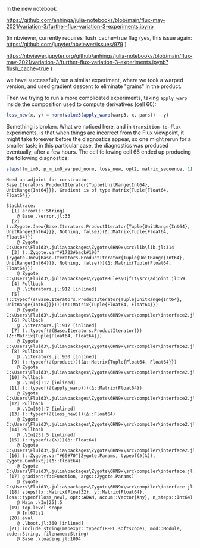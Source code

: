 In the new notebook

https://github.com/anhinga/julia-notebooks/blob/main/flux-may-2021/variation-3/further-flux-variation-3-experiments.ipynb

(in nbviewer, currently requires flush_cache=true flag (yes, this issue again: https://github.com/jupyter/nbviewer/issues/979 )

https://nbviewer.jupyter.org/github/anhinga/julia-notebooks/blob/main/flux-may-2021/variation-3/further-flux-variation-3-experiments.ipynb?flush_cache=true )

we have successfully run a similar experiment, where we took a warped version, and used gradient descent to eliminate
"grains" in the product.

Then we trying to run a more complicated experiments, taking `apply_warp` inside the composition used to compute derivatives (cell 60):

```julia
loss_new(x, y) = norm(value3(apply_warp(warp3, x, pars)) - y)
```

Something is broken. What we noticed here, and in `transition-to-flux` experiments, is that when things are incorrect from the Flux viewpoint, 
it might take foreever before the diagnostics appear, so one might rerun for a smaller task; in this particular case, the diagnostics was
produced eventually, after a few hours. The cell following cell 66 ended up producing the following diagnostics:

```julia
steps!(m_im0, p_m_im0_warped_norm, loss_new, opt2, matrix_sequence, 1)
```

```
Need an adjoint for constructor Base.Iterators.ProductIterator{Tuple{UnitRange{Int64}, UnitRange{Int64}}}. Gradient is of type Matrix{Tuple{Float64, Float64}}

Stacktrace:
  [1] error(s::String)
    @ Base .\error.jl:33
  [2] (::Zygote.Jnew{Base.Iterators.ProductIterator{Tuple{UnitRange{Int64}, UnitRange{Int64}}}, Nothing, false})(Δ::Matrix{Tuple{Float64, Float64}})
    @ Zygote C:\Users\Fluid3\.julia\packages\Zygote\6HN9x\src\lib\lib.jl:314
  [3] (::Zygote.var"#1723#back#196"{Zygote.Jnew{Base.Iterators.ProductIterator{Tuple{UnitRange{Int64}, UnitRange{Int64}}}, Nothing, false}})(Δ::Matrix{Tuple{Float64, Float64}})
    @ Zygote C:\Users\Fluid3\.julia\packages\ZygoteRules\OjfTt\src\adjoint.jl:59
  [4] Pullback
    @ .\iterators.jl:912 [inlined]
  [5] (::typeof(∂(Base.Iterators.ProductIterator{Tuple{UnitRange{Int64}, UnitRange{Int64}}})))(Δ::Matrix{Tuple{Float64, Float64}})
    @ Zygote C:\Users\Fluid3\.julia\packages\Zygote\6HN9x\src\compiler\interface2.jl:0
  [6] Pullback
    @ .\iterators.jl:912 [inlined]
  [7] (::typeof(∂(Base.Iterators.ProductIterator)))(Δ::Matrix{Tuple{Float64, Float64}})
    @ Zygote C:\Users\Fluid3\.julia\packages\Zygote\6HN9x\src\compiler\interface2.jl:0
  [8] Pullback
    @ .\iterators.jl:930 [inlined]
  [9] (::typeof(∂(product)))(Δ::Matrix{Tuple{Float64, Float64}})
    @ Zygote C:\Users\Fluid3\.julia\packages\Zygote\6HN9x\src\compiler\interface2.jl:0
 [10] Pullback
    @ .\In[3]:17 [inlined]
 [11] (::typeof(∂(apply_warp)))(Δ::Matrix{Float64})
    @ Zygote C:\Users\Fluid3\.julia\packages\Zygote\6HN9x\src\compiler\interface2.jl:0
 [12] Pullback
    @ .\In[60]:7 [inlined]
 [13] (::typeof(∂(loss_new)))(Δ::Float64)
    @ Zygote C:\Users\Fluid3\.julia\packages\Zygote\6HN9x\src\compiler\interface2.jl:0
 [14] Pullback
    @ .\In[25]:5 [inlined]
 [15] (::typeof(∂(λ)))(Δ::Float64)
    @ Zygote C:\Users\Fluid3\.julia\packages\Zygote\6HN9x\src\compiler\interface2.jl:0
 [16] (::Zygote.var"#69#70"{Zygote.Params, typeof(∂(λ)), Zygote.Context})(Δ::Float64)
    @ Zygote C:\Users\Fluid3\.julia\packages\Zygote\6HN9x\src\compiler\interface.jl:252
 [17] gradient(f::Function, args::Zygote.Params)
    @ Zygote C:\Users\Fluid3\.julia\packages\Zygote\6HN9x\src\compiler\interface.jl:59
 [18] steps!(x::Matrix{Float32}, y::Matrix{Float64}, loss::typeof(loss_new), opt::ADAM, accum::Vector{Any}, n_steps::Int64)
    @ Main .\In[25]:5
 [19] top-level scope
    @ In[67]:1
 [20] eval
    @ .\boot.jl:360 [inlined]
 [21] include_string(mapexpr::typeof(REPL.softscope), mod::Module, code::String, filename::String)
    @ Base .\loading.jl:1094
```
